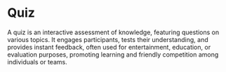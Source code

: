 # Quiz
A quiz is an interactive assessment of knowledge, featuring questions on various topics. It engages participants, tests their understanding, and provides instant feedback, often used for entertainment, education, or evaluation purposes, promoting learning and friendly competition among individuals or teams.

